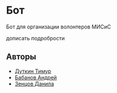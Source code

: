 # Бот

Бот для организации волонтеров МИСиС

дописать подробрости

## Авторы

- [Дуткин Тимур][tgTimur]
- [Бабанов Андрей][tgAndrew]
- [Зенцов Данила][tgDanila]

[tgTimur]: <https://t.me/PHOEN1X_MARCO>
[tgAndrew]: <https://t.me/AndreyBabnv>
[tgDanila]: <https://t.me/dnsmoo>
